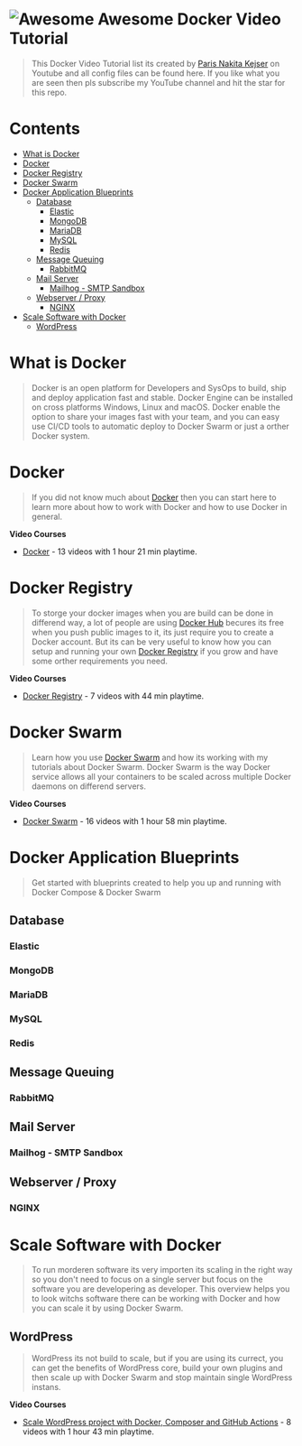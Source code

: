 # ![Awesome](https://cdn.rawgit.com/sindresorhus/awesome/d7305f38d29fed78fa85652e3a63e154dd8e8829/media/badge.svg) Awesome Docker Video Tutorial 

> This Docker Video Tutorial list its created by [Paris Nakita Kejser](https://www.youtube.com/channel/UCkFxhKB3S-JzvbXzYrZGFqw) on Youtube and all config files can be found here. If you like what you are seen then pls subscribe my YouTube channel and hit the star for this repo.

# Contents <!-- omit in toc -->

- [What is Docker](#what-is-docker)
- [Docker](#docker)
- [Docker Registry](#docker-registry)
- [Docker Swarm](#docker-swarm)
- [Docker Application Blueprints](#docker-application-blueprints)
  - [Database](#database)
    - [Elastic](#elastic)
    - [MongoDB](#mongodb)
    - [MariaDB](#mariadb)
    - [MySQL](#mysql)
    - [Redis](#redis)
  - [Message Queuing](#message-queuing)
    - [RabbitMQ](#rabbitmq)
  - [Mail Server](#mail-server)
    - [Mailhog - SMTP Sandbox](#mailhog---smtp-sandbox)
  - [Webserver / Proxy](#webserver--proxy)
    - [NGINX](#nginx)
- [Scale Software with Docker](#scale-software-with-docker)
  - [WordPress](#wordpress)

# What is Docker
> Docker is an open platform for Developers and SysOps to build, ship and deploy application fast and stable. Docker Engine can be installed on cross platforms Windows, Linux and macOS. Docker enable the option to share your images fast with your team, and you can easy use CI/CD tools to automatic deploy to Docker Swarm or just a orther Docker system.

# Docker
> If you did not know much about [Docker](https://www.pnk.sh/skills/docker) then you can start here to learn more about how to work with Docker and how to use Docker in general.

**Video Courses**
- [Docker](https://www.pnk.sh/courses/docker) - 13 videos with 1 hour 21 min playtime.

# Docker Registry
> To storge your docker images when you are build can be done in differend way, a lot of people are using [Docker Hub](https://hub.docker.com/) becures its free when you push public images to it, its just require you to create a Docker account. But its can be very useful to know how you can setup and running your own [Docker Registry](https://www.pnk.sh/skills/docker-registry) if you grow and have some orther requirements you need.

**Video Courses**
- [Docker Registry](https://www.pnk.sh/courses/docker-registry) - 7 videos with 44 min playtime.

# Docker Swarm
> Learn how you use [Docker Swarm](https://www.pnk.sh/skills/docker-swarm) and how its working with my tutorials about Docker Swarm. Docker Swarm is the way Docker service allows all your containers to be scaled across multiple Docker daemons on differend servers.

**Video Courses**
- [Docker Swarm](https://www.pnk.sh/courses/docker-swarm) - 16 videos with 1 hour 58 min playtime.

# Docker Application Blueprints
> Get started with blueprints created to help you up and running with Docker Compose & Docker Swarm

## Database

### Elastic

### MongoDB

### MariaDB

### MySQL

### Redis

## Message Queuing

### RabbitMQ

## Mail Server

### Mailhog - SMTP Sandbox

## Webserver / Proxy

### NGINX

# Scale Software with Docker
> To run morderen software its very importen its scaling in the right way so you don't need to focus on a single server but focus on the software you are developering as developer. This overview helps you to look witchs software there can be working with Docker and how you can scale it by using Docker Swarm.

## WordPress
> WordPress its not build to scale, but if you are using its currect, you can get the benefits of WordPress core, build your own plugins and then scale up with Docker Swarm and stop maintain single WordPress instans.

**Video Courses**
- [Scale WordPress project with Docker, Composer and GitHub Actions](https://www.pnk.sh/courses/scale-wordpress-project-with-docker-composer-and-github-actions) - 8 videos with 1 hour 43 min playtime.

